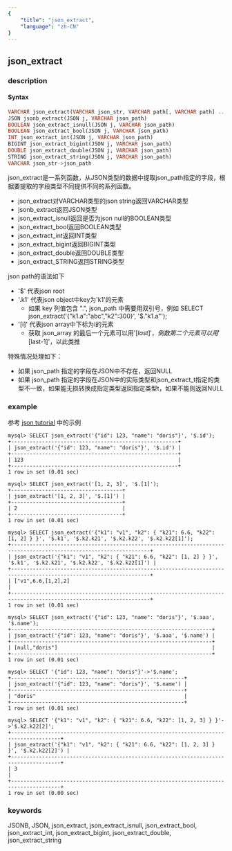 ```yaml
---
{
    "title": "json_extract",
    "language": "zh-CN"
}
---
```


<!-- 
Licensed to the Apache Software Foundation (ASF) under one
or more contributor license agreements.  See the NOTICE file
distributed with this work for additional information
regarding copyright ownership.  The ASF licenses this file
to you under the Apache License, Version 2.0 (the
"License"); you may not use this file except in compliance
with the License.  You may obtain a copy of the License at

  http://www.apache.org/licenses/LICENSE-2.0

Unless required by applicable law or agreed to in writing,
software distributed under the License is distributed on an
"AS IS" BASIS, WITHOUT WARRANTIES OR CONDITIONS OF ANY
KIND, either express or implied.  See the License for the
specific language governing permissions and limitations
under the License.
-->

## json_extract

<version since="dev"></version>

### description
#### Syntax

```sql
VARCHAR json_extract(VARCHAR json_str, VARCHAR path[, VARCHAR path] ...)
JSON jsonb_extract(JSON j, VARCHAR json_path)
BOOLEAN json_extract_isnull(JSON j, VARCHAR json_path)
BOOLEAN json_extract_bool(JSON j, VARCHAR json_path)
INT json_extract_int(JSON j, VARCHAR json_path)
BIGINT json_extract_bigint(JSON j, VARCHAR json_path)
DOUBLE json_extract_double(JSON j, VARCHAR json_path)
STRING json_extract_string(JSON j, VARCHAR json_path)
VARCHAR json_str->json_path
```



json_extract是一系列函数，从JSON类型的数据中提取json_path指定的字段，根据要提取的字段类型不同提供不同的系列函数。
- json_extract对VARCHAR类型的json string返回VARCHAR类型
- jsonb_extract返回JSON类型
- json_extract_isnull返回是否为json null的BOOLEAN类型
- json_extract_bool返回BOOLEAN类型
- json_extract_int返回INT类型
- json_extract_bigint返回BIGINT类型
- json_extract_double返回DOUBLE类型
- json_extract_STRING返回STRING类型

json path的语法如下
- '$' 代表json root
- '.k1' 代表json object中key为'k1'的元素
  - 如果 key 列值包含 ".", json_path 中需要用双引号，例如 SELECT json_extract('{"k1.a":"abc","k2":300}', '$."k1.a"'); 
- '[i]' 代表json array中下标为i的元素
  - 获取 json_array 的最后一个元素可以用'$[last]'，倒数第二个元素可以用'$[last-1]'，以此类推

特殊情况处理如下：
- 如果 json_path 指定的字段在JSON中不存在，返回NULL
- 如果 json_path 指定的字段在JSON中的实际类型和json_extract_t指定的类型不一致，如果能无损转换成指定类型返回指定类型t，如果不能则返回NULL

### example

参考 [json tutorial](../../sql-reference/Data-Types/JSON.md) 中的示例

```
mysql> SELECT json_extract('{"id": 123, "name": "doris"}', '$.id');
+------------------------------------------------------+
| json_extract('{"id": 123, "name": "doris"}', '$.id') |
+------------------------------------------------------+
| 123                                                  |
+------------------------------------------------------+
1 row in set (0.01 sec)

mysql> SELECT json_extract('[1, 2, 3]', '$.[1]');
+------------------------------------+
| json_extract('[1, 2, 3]', '$.[1]') |
+------------------------------------+
| 2                                  |
+------------------------------------+
1 row in set (0.01 sec)

mysql> SELECT json_extract('{"k1": "v1", "k2": { "k21": 6.6, "k22": [1, 2] } }', '$.k1', '$.k2.k21', '$.k2.k22', '$.k2.k22[1]');
+-------------------------------------------------------------------------------------------------------------------+
| json_extract('{"k1": "v1", "k2": { "k21": 6.6, "k22": [1, 2] } }', '$.k1', '$.k2.k21', '$.k2.k22', '$.k2.k22[1]') |
+-------------------------------------------------------------------------------------------------------------------+
| ["v1",6.6,[1,2],2]                                                                                                |
+-------------------------------------------------------------------------------------------------------------------+
1 row in set (0.01 sec)

mysql> SELECT json_extract('{"id": 123, "name": "doris"}', '$.aaa', '$.name');
+-----------------------------------------------------------------+
| json_extract('{"id": 123, "name": "doris"}', '$.aaa', '$.name') |
+-----------------------------------------------------------------+
| [null,"doris"]                                                  |
+-----------------------------------------------------------------+
1 row in set (0.01 sec)

mysql> SELECT '{"id": 123, "name": "doris"}'->'$.name';
+--------------------------------------------------------+
| json_extract('{"id": 123, "name": "doris"}', '$.name') |
+--------------------------------------------------------+
| "doris"                                                |
+--------------------------------------------------------+
1 row in set (0.01 sec)

mysql> SELECT '{"k1": "v1", "k2": { "k21": 6.6, "k22": [1, 2, 3] } }'->'$.k2.k22[2]';
+--------------------------------------------------------------------------------------+
| json_extract('{"k1": "v1", "k2": { "k21": 6.6, "k22": [1, 2, 3] } }', '$.k2.k22[2]') |
+--------------------------------------------------------------------------------------+
| 3                                                                                    |
+--------------------------------------------------------------------------------------+
1 row in set (0.00 sec)
```

### keywords
JSONB, JSON, json_extract, json_extract_isnull, json_extract_bool, json_extract_int, json_extract_bigint, json_extract_double, json_extract_string
